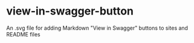 # view-in-swagger-button
An .svg file for adding Markdown "View in Swagger" buttons to sites and README files
